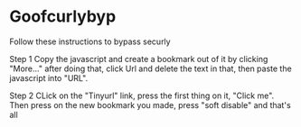 # Goofcurlybyp
Follow these instructions to bypass securly

Step 1
Copy the javascript and create a bookmark out of it by clicking "More..." 
after doing that, click Url and delete the text in that, then paste the javascript into "URL". 

Step 2
CLick on the "Tinyurl" link, press the first thing on it, "Click me". Then press on the new bookmark you made, press "soft disable" and that's all
